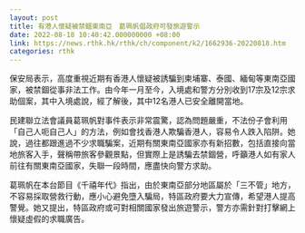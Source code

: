 ```yaml
---
layout: post
title: 有港人懷疑被禁錮東南亞　葛珮帆倡政府可發旅遊警示
date: 2022-08-18 10:40:42.000000000 +08:00
link: https://news.rthk.hk/rthk/ch/component/k2/1662936-20220818.htm
categories: rthk
---
```


保安局表示，高度重視近期有香港人懷疑被誘騙到柬埔寨、泰國、緬甸等東南亞國家，被禁錮從事非法工作。由今年一月至今，入境處和警方分別收到17宗及12宗求助個案，其中入境處說，經了解後，其中12名港人已安全離開當地。 

民建聯立法會議員葛珮帆對事件表示非常震驚，認為問題嚴重，不法份子會利用「自己人呃自己人」的方法，例如會找香港人欺騙香港人，容易令人跌入陷阱。她說，過往都跟進過不少求職騙案，近期有關東南亞國家亦有新招數，包括直接向當地旅客入手，聲稱帶旅客參觀景點，但實際上是誘騙去禁錮營，呼籲港人如有家人前往有關東南亞國家，失聯一段時間，應盡快向警方求助。

葛珮帆在本台節目《千禧年代》指出，由於東南亞部分地區屬於「三不管」地方，不容易採取營救行動，應小心避免墮入騙局，特區政府要大力宣傳，希望港人提高警覺。她又提出，特區政府或可對相關國家發出旅遊警示，警方亦需針對打擊網上懷疑虛假的求職廣告。
